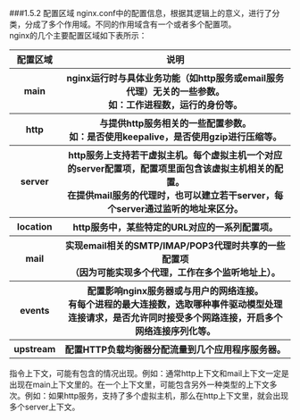 ###1.5.2 配置区域
nginx.conf中的配置信息，根据其逻辑上的意义，进行了分类，分成了多个作用域。不同的作用域含有一个或者多个配置项。  
nginx的几个主要配置区域如下表所示：
<table>
    <thead>
        <tr>
            <th>配置区域</th>
            <th>说明</th>
        </tr>
    </thead>
    <tbody>
       <tr>
           <th>main</th>
           <th>nginx运行时与具体业务功能（如http服务或email服务代理）无关的一些参数。<br>如：工作进程数，运行的身份等。</th>
       </tr>
       <tr>
           <th>http</th>
           <th>与提供http服务相关的一些配置参数。<br>如：是否使用keepalive，是否使用gzip进行压缩等。</th>
       </tr>
       <tr>
           <th>server</th>
           <th>http服务上支持若干虚拟主机。每个虚拟主机一个对应的server配置项，配置项里面包含该虚拟主机相关的配置。<br>在提供mail服务的代理时，也可以建立若干server，每个server通过监听的地址来区分。
</th>
       </tr>
       <tr>
           <th>location</th>
           <th>http服务中，某些特定的URL对应的一系列配置项。</th>
       </tr>
       <tr>
           <th>mail</th>
           <th>实现email相关的SMTP/IMAP/POP3代理时共享的一些配置项<br>（因为可能实现多个代理，工作在多个监听地址上）。</th>
       </tr>
       <tr>
           <th>events</th>
           <th>配置影响nginx服务器或与用户的网络连接。<br>有每个进程的最大连接数，选取哪种事件驱动模型处理连接请求，是否允许同时接受多个网路连接，开启多个网络连接序列化等。</th>
       </tr>
       <tr>
           <th>upstream</th>
           <th>配置HTTP负载均衡器分配流量到几个应用程序服务器。</th>
       </tr>
    </tbody>
</table>
指令上下文，可能有包含的情况出现。例如：通常http上下文和mail上下文一定是出现在main上下文里的。在一个上下文里，可能包含另外一种类型的上下文多次。例如：如果http服务，支持了多个虚拟主机，那么在http上下文里，就会出现多个server上下文。